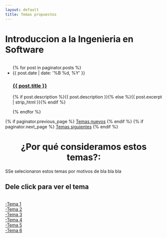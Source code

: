 ```yaml
---
layout: default
title: Temas propuestos
---
```

  <h1 class="pageTitle">Introduccion a la Ingenieria en Software</h1>
  <embed src="{{ '/assets/img/' | prepend: site.baseurl }}" autostarty="true" loop="true" volumen="30" width="0" height="0">
  <ul class="posts noList">
    {% for post in paginator.posts %}
      <li>
        <span class="date">{{ post.date | date: '%B %d, %Y' }}</span>
        <h3><a class="post-link" href="{{ post.url | prepend: site.baseurl }}">{{ post.title }}</a></h3>
        <p>{% if post.description %}{{ post.description }}{% else %}{{ post.excerpt | strip_html }}{% endif %}</p>
      </li>
    {% endfor %}
  </ul>
  <!-- Pagination links -->
  <div class="pagination">
    {% if paginator.previous_page %}
      <a href="{{ paginator.previous_page_path | prepend: site.baseurl }}" class="previous button__outline">Temas nuevos</a> 
    {% endif %}
    {% if paginator.next_page %}
      <a href="{{ paginator.next_page_path | prepend: site.baseurl }}" class="next button__outline">Temas siguientes</a>
    {% endif %}
 <h1><center>¿Por qué consideramos estos temas?:<br></center></h1>
 <p class="intro" aling="justify"><span class="dropcap">S</span>Se selecionaron estos temas por motivos de bla bla bla</p>  
<h2>Dele click para ver el tema</h2><br>
 <a href="https://luisvargasp.github.io/blog/tema1/">-Tema 1</a><br> 
  <a href="https://luisvargasp.github.io/blog/tema2/">-Tema 2</a><br> 
  <a href="https://luisvargasp.github.io/blog/tema3/">-Tema 3</a><br> 
  <a href="https://luisvargasp.github.io/blog/tema4/">-Tema 4</a><br> 
  <a href="https://luisvargasp.github.io/blog/tema5/">-Tema 5</a><br> 
  <a href="https://luisvargasp.github.io/blog/tema6/">-Tema 6</a><br> 


